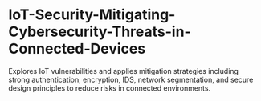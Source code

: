 # IoT-Security-Mitigating-Cybersecurity-Threats-in-Connected-Devices
Explores IoT vulnerabilities and applies mitigation strategies including strong authentication, encryption, IDS, network segmentation, and secure design principles to reduce risks in connected environments.
